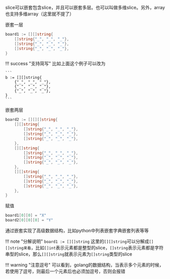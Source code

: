 slice可以嵌套包含slice，并且可以嵌套多层。也可以叫做多维slice。另外，array也支持多维array（这里就不提了）

嵌套一层

```go
board1 := [][]string{
	[]string{"_", "_", "_"},
	[]string{"_", "_", "_"},
	[]string{"_", "_", "_"},
}
```

!!! success "支持简写"
	比如上面这个例子可以改为

	```
	b := [][]string{
		{"_", "_", "_"},
		{"_", "_", "_"},
		{"_", "_", "_"},
	}
	```

嵌套两层

```go
board2 := [][][]string{
	[][]string{
		[]string{"_", "_", "_"},
		[]string{"_", "_", "_"},
		[]string{"_", "_", "_"},
	},
	[][]string{
		[]string{"_", "_", "_"},
		[]string{"_", "_", "_"},
		[]string{"_", "_", "_"},
	},
	[][]string{
		[]string{"_", "_", "_"},
		[]string{"_", "_", "_"},
		[]string{"_", "_", "_"},
	},
}
```

赋值

```go
board1[0][0] = "X"
board2[0][0][0] = "Y"
```

通过嵌套实现了高级数据结构，比如python中列表嵌套字典嵌套列表等等

!!! note "分解说明"
	`board1 := [][]string` 这里的`[][]string`可以分解成`[] []string来看`，比如`[]int`表示元素都是整型的slice，`[]string`表示元素都是字符串型的slice，那么`[][]string`就表示元素为`[]string`类型的slice

!!! warning "注意逗号"
	可以看到，golang的数据结构，当表示多个元素的时候，若使用了逗号，则最后一个元素后也必须加逗号，否则会报错
